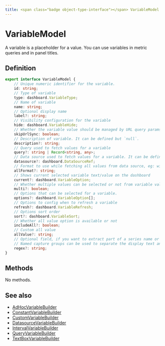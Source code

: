 ```yaml
---
title: <span class="badge object-type-interface"></span> VariableModel
---
```

# <span class="badge object-type-interface"></span> VariableModel

A variable is a placeholder for a value. You can use variables in metric queries and in panel titles.

## Definition

```typescript
export interface VariableModel {
	// Unique numeric identifier for the variable.
	id: string;
	// Type of variable
	type: dashboard.VariableType;
	// Name of variable
	name: string;
	// Optional display name
	label?: string;
	// Visibility configuration for the variable
	hide: dashboard.VariableHide;
	// Whether the variable value should be managed by URL query params or not
	skipUrlSync: boolean;
	// Description of variable. It can be defined but `null`.
	description?: string;
	// Query used to fetch values for a variable
	query?: string | Record<string, any>;
	// Data source used to fetch values for a variable. It can be defined but `null`.
	datasource?: dashboard.DataSourceRef;
	// Format to use while fetching all values from data source, eg: wildcard, glob, regex, pipe, etc.
	allFormat?: string;
	// Shows current selected variable text/value on the dashboard
	current?: dashboard.VariableOption;
	// Whether multiple values can be selected or not from variable value list
	multi?: boolean;
	// Options that can be selected for a variable.
	options?: dashboard.VariableOption[];
	// Options to config when to refresh a variable
	refresh?: dashboard.VariableRefresh;
	// Options sort order
	sort?: dashboard.VariableSort;
	// Whether all value option is available or not
	includeAll?: boolean;
	// Custom all value
	allValue?: string;
	// Optional field, if you want to extract part of a series name or metric node segment.
	// Named capture groups can be used to separate the display text and value.
	regex?: string;
}

```
## Methods

No methods.
## See also

 * <span class="badge builder"></span> [AdHocVariableBuilder](./builder-AdHocVariableBuilder.md)
 * <span class="badge builder"></span> [ConstantVariableBuilder](./builder-ConstantVariableBuilder.md)
 * <span class="badge builder"></span> [CustomVariableBuilder](./builder-CustomVariableBuilder.md)
 * <span class="badge builder"></span> [DatasourceVariableBuilder](./builder-DatasourceVariableBuilder.md)
 * <span class="badge builder"></span> [IntervalVariableBuilder](./builder-IntervalVariableBuilder.md)
 * <span class="badge builder"></span> [QueryVariableBuilder](./builder-QueryVariableBuilder.md)
 * <span class="badge builder"></span> [TextBoxVariableBuilder](./builder-TextBoxVariableBuilder.md)
